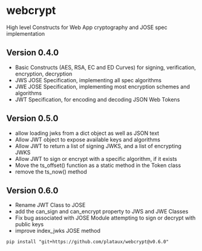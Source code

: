 # webcrypt

High level Constructs for Web App cryptography and JOSE spec implementation

## Version 0.4.0

* Basic Constructs (AES, RSA, EC and ED Curves) for signing, verification, encryption, decryption
* JWS JOSE Specification, implementing all spec algorithms
* JWE JOSE Specification, implementing most encryption schemes and algorithms
* JWT Specification, for encoding and decoding JSON Web Tokens


## Version 0.5.0

* allow loading jwks from a dict object as well as JSON text
* Allow JWT object to expose available keys and algorithms
* Allow JWT to return a list of signing JWKS, and a list of encrypting JWKS
* Allow JWT to sign or encrypt with a specific algorithm, if it exists
* Move the ts_offset() function as a static method in the Token class
* remove the ts_now() method


## Version 0.6.0

* Rename JWT Class to JOSE
* add the can_sign and can_encrypt property to JWS and JWE Classes
* Fix bug associated with JOSE Module attempting to sign or decrypt with public keys
* improve index_jwks JOSE method

``pip install "git+https://github.com/plataux/webcrypt@v0.6.0"``

